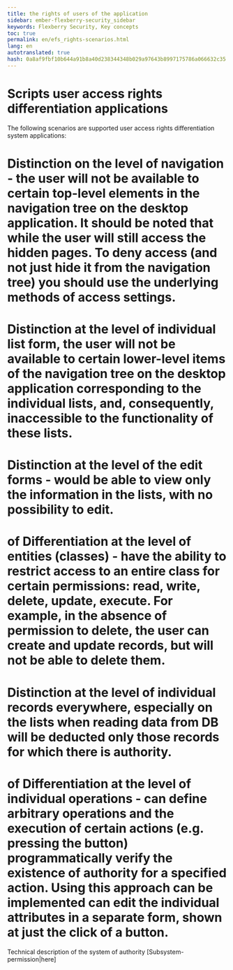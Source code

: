 ```yaml
--- 
title: the rights of users of the application 
sidebar: ember-flexberry-security_sidebar 
keywords: Flexberry Security, Key concepts 
toc: true 
permalink: en/efs_rights-scenarios.html 
lang: en 
autotranslated: true 
hash: 0a8af9fbf10b644a91b8a40d238344348b029a97643b8997175786a066632c35 
--- 
```


# Scripts user access rights differentiation applications 
The following scenarios are supported user access rights differentiation system applications: 
# Distinction on the level of navigation - the user will not be available to certain top-level elements in the navigation tree on the desktop application. It should be noted that while the user will still access the hidden pages. To deny access (and not just hide it from the navigation tree) you should use the underlying methods of access settings. 
# Distinction at the level of individual list form, the user will not be available to certain lower-level items of the navigation tree on the desktop application corresponding to the individual lists, and, consequently, inaccessible to the functionality of these lists. 
# Distinction at the level of the edit forms - would be able to view only the information in the lists, with no possibility to edit. 
# of Differentiation at the level of entities (classes) - have the ability to restrict access to an entire class for certain permissions: read, write, delete, update, execute. For example, in the absence of permission to delete, the user can create and update records, but will not be able to delete them. 
# Distinction at the level of individual records everywhere, especially on the lists when reading data from DB will be deducted only those records for which there is authority. 
# of Differentiation at the level of individual operations - can define arbitrary operations and the execution of certain actions (e.g. pressing the button) programmatically verify the existence of authority for a specified action. Using this approach can be implemented can edit the individual attributes in a separate form, shown at just the click of a button. 

Technical description of the system of authority [Subsystem-permission|here] 



